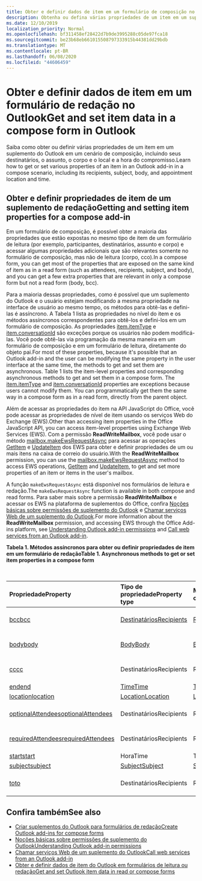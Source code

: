 ```yaml
---
title: Obter e definir dados de item em um formulário de composição no Outlook
description: Obtenha ou defina várias propriedades de um item em um suplemento do Outlook em um cenário de redação, incluindo seus destinatários, o assunto, o corpo e o local e a hora do compromisso.
ms.date: 12/10/2019
localization_priority: Normal
ms.openlocfilehash: bf311458ef28422d7b9de3995288c05de97fca18
ms.sourcegitcommit: be23b68eb661015508797333915b44381dd29bdb
ms.translationtype: MT
ms.contentlocale: pt-BR
ms.lasthandoff: 06/08/2020
ms.locfileid: "44606459"
---
```

# <a name="get-and-set-item-data-in-a-compose-form-in-outlook"></a><span data-ttu-id="267a0-103">Obter e definir dados de item em um formulário de redação no Outlook</span><span class="sxs-lookup"><span data-stu-id="267a0-103">Get and set item data in a compose form in Outlook</span></span>

<span data-ttu-id="267a0-104">Saiba como obter ou definir várias propriedades de um item em um suplemento do Outlook em um cenário de composição, incluindo seus destinatários, o assunto, o corpo e o local e a hora do compromisso.</span><span class="sxs-lookup"><span data-stu-id="267a0-104">Learn how to get or set various properties of an item in an Outlook add-in in a compose scenario, including its recipients, subject, body, and appointment location and time.</span></span>

## <a name="getting-and-setting-item-properties-for-a-compose-add-in"></a><span data-ttu-id="267a0-105">Obter e definir propriedades de item de um suplemento de redação</span><span class="sxs-lookup"><span data-stu-id="267a0-105">Getting and setting item properties for a compose add-in</span></span>

<span data-ttu-id="267a0-106">Em um formulário de composição, é possível obter a maioria das propriedades que estão expostas no mesmo tipo de item de um formulário de leitura (por exemplo, participantes, destinatários, assunto e corpo) e acessar algumas propriedades adicionais que são relevantes somente no formulário de composição, mas não de leitura (corpo, cco).</span><span class="sxs-lookup"><span data-stu-id="267a0-106">In a compose form, you can get most of the properties that are exposed on the same kind of item as in a read form (such as attendees, recipients, subject, and body), and you can get a few extra properties that are relevant in only a compose form but not a read form (body, bcc).</span></span>

<span data-ttu-id="267a0-p101">Para a maioria dessas propriedades, como é possível que um suplemento do Outlook e o usuário estejam modificando a mesma propriedade na interface de usuário ao mesmo tempo, os métodos para obtê-las e defini-las é assíncrono. A Tabela 1 lista as propriedades no nível do item e os métodos assíncronos correspondentes para obtê-los e defini-los em um formulário de composição. As propriedades [item.itemType](../reference/objectmodel/preview-requirement-set/office.context.mailbox.item.md#properties) e [item.conversationId](../reference/objectmodel/preview-requirement-set/office.context.mailbox.item.md#properties) são exceções porque os usuários não podem modificá-las. Você pode obtê-las via programação da mesma maneira em um formulário de composição e em um formulário de leitura, diretamente do objeto pai.</span><span class="sxs-lookup"><span data-stu-id="267a0-p101">For most of these properties, because it's possible that an Outlook add-in and the user can be modifying the same property in the user interface at the same time, the methods to get and set them are asynchronous. Table 1 lists the item-level properties and corresponding asynchronous methods to get and set them in a compose form. The  [item.itemType](../reference/objectmodel/preview-requirement-set/office.context.mailbox.item.md#properties) and [item.conversationId](../reference/objectmodel/preview-requirement-set/office.context.mailbox.item.md#properties) properties are exceptions because users cannot modify them. You can programmatically get them the same way in a compose form as in a read form, directly from the parent object.</span></span>

<span data-ttu-id="267a0-111">Além de acessar as propriedades do item na API JavaScript do Office, você pode acessar as propriedades de nível de item usando os serviços Web do Exchange (EWS).</span><span class="sxs-lookup"><span data-stu-id="267a0-111">Other than accessing item properties in the Office JavaScript API, you can access item-level properties using Exchange Web Services (EWS).</span></span> <span data-ttu-id="267a0-112">Com a permissão **ReadWriteMailbox**, você pode usar o método [mailbox.makeEwsRequestAsync](../reference/objectmodel/preview-requirement-set/office.context.mailbox.md#methods) para acessar as operações [GetItem](/exchange/client-developer/web-service-reference/getitem-operation) e [UpdateItem](/exchange/client-developer/web-service-reference/updateitem-operation) dos EWS para obter e definir propriedades de um ou mais itens na caixa de correio do usuário.</span><span class="sxs-lookup"><span data-stu-id="267a0-112">With the **ReadWriteMailbox** permission, you can use the [mailbox.makeEwsRequestAsync](../reference/objectmodel/preview-requirement-set/office.context.mailbox.md#methods) method to access EWS operations, [GetItem](/exchange/client-developer/web-service-reference/getitem-operation) and [UpdateItem](/exchange/client-developer/web-service-reference/updateitem-operation), to get and set more properties of an item or items in the user's mailbox.</span></span>

<span data-ttu-id="267a0-113">A função `makeEwsRequestAsync` está disponível nos formulários de leitura e redação.</span><span class="sxs-lookup"><span data-stu-id="267a0-113">The `makeEwsRequestAsync` function is available in both compose and read forms.</span></span> <span data-ttu-id="267a0-114">Para saber mais sobre a permissão **ReadWriteMailbox** e acessar os EWS na plataforma de suplementos do Office, confira [Noções básicas sobre permissões de suplemento do Outlook](understanding-outlook-add-in-permissions.md) e [Chamar serviços Web de um suplemento do Outlook](web-services.md).</span><span class="sxs-lookup"><span data-stu-id="267a0-114">For more information about the **ReadWriteMailbox** permission, and accessing EWS through the Office Add-ins platform, see [Understanding Outlook add-in permissions](understanding-outlook-add-in-permissions.md) and [Call web services from an Outlook add-in](web-services.md).</span></span>

<span data-ttu-id="267a0-115">**Tabela 1. Métodos assíncronos para obter ou definir propriedades de item em um formulário de redação**</span><span class="sxs-lookup"><span data-stu-id="267a0-115">**Table 1. Asynchronous methods to get or set item properties in a compose form**</span></span>

<br/>

| <span data-ttu-id="267a0-116">Propriedade</span><span class="sxs-lookup"><span data-stu-id="267a0-116">Property</span></span> | <span data-ttu-id="267a0-117">Tipo de propriedade</span><span class="sxs-lookup"><span data-stu-id="267a0-117">Property type</span></span> | <span data-ttu-id="267a0-118">Método assíncrono para obter</span><span class="sxs-lookup"><span data-stu-id="267a0-118">Asynchronous method to get</span></span> | <span data-ttu-id="267a0-119">Método(s) assíncrono(s) para definir</span><span class="sxs-lookup"><span data-stu-id="267a0-119">Asynchronous method(s) to set</span></span> |
|:-----|:-----|:-----|:-----|
|[<span data-ttu-id="267a0-120">bcc</span><span class="sxs-lookup"><span data-stu-id="267a0-120">bcc</span></span>](../reference/objectmodel/preview-requirement-set/office.context.mailbox.item.md#properties)|[<span data-ttu-id="267a0-121">Destinatários</span><span class="sxs-lookup"><span data-stu-id="267a0-121">Recipients</span></span>](/javascript/api/outlook/office.Recipients)|[<span data-ttu-id="267a0-122">Recipients.getAsync</span><span class="sxs-lookup"><span data-stu-id="267a0-122">Recipients.getAsync</span></span>](/javascript/api/outlook/office.Recipients#getasync-options--callback-)|<span data-ttu-id="267a0-123">[Recipients.addAsync](/javascript/api/outlook/office.Recipients#addasync-recipients--options--callback-), [Recipients.setAsync](/javascript/api/outlook/office.Recipients#setasync-recipients--options--callback-)</span><span class="sxs-lookup"><span data-stu-id="267a0-123">[Recipients.addAsync](/javascript/api/outlook/office.Recipients#addasync-recipients--options--callback-), [Recipients.setAsync](/javascript/api/outlook/office.Recipients#setasync-recipients--options--callback-)</span></span>|
|[<span data-ttu-id="267a0-124">body</span><span class="sxs-lookup"><span data-stu-id="267a0-124">body</span></span>](../reference/objectmodel/preview-requirement-set/office.context.mailbox.item.md#properties)|[<span data-ttu-id="267a0-125">Body</span><span class="sxs-lookup"><span data-stu-id="267a0-125">Body</span></span>](/javascript/api/outlook/office.Body)|[<span data-ttu-id="267a0-126">Body.getAsync</span><span class="sxs-lookup"><span data-stu-id="267a0-126">Body.getAsync</span></span>](/javascript/api/outlook/office.Body#getasync-coerciontype--options--callback-)|<span data-ttu-id="267a0-127">[Body.prependAsync](/javascript/api/outlook/office.Body#prependasync-data--options--callback-), [Body.setAsync](/javascript/api/outlook/office.Body#setasync-data--options--callback-), [Body.setSelectedDataAsync](/javascript/api/outlook/office.Body#setselecteddataasync-data--options--callback-)</span><span class="sxs-lookup"><span data-stu-id="267a0-127">[Body.prependAsync](/javascript/api/outlook/office.Body#prependasync-data--options--callback-), [Body.setAsync](/javascript/api/outlook/office.Body#setasync-data--options--callback-), [Body.setSelectedDataAsync](/javascript/api/outlook/office.Body#setselecteddataasync-data--options--callback-)</span></span>|
|[<span data-ttu-id="267a0-128">cc</span><span class="sxs-lookup"><span data-stu-id="267a0-128">cc</span></span>](../reference/objectmodel/preview-requirement-set/office.context.mailbox.item.md#properties)|<span data-ttu-id="267a0-129">Destinatários</span><span class="sxs-lookup"><span data-stu-id="267a0-129">Recipients</span></span>|<span data-ttu-id="267a0-130">Recipients.getAsync</span><span class="sxs-lookup"><span data-stu-id="267a0-130">Recipients.getAsync</span></span>|<span data-ttu-id="267a0-131">Recipients.addAsync Recipients.setAsync</span><span class="sxs-lookup"><span data-stu-id="267a0-131">Recipients.addAsync Recipients.setAsync</span></span>|
|[<span data-ttu-id="267a0-132">end</span><span class="sxs-lookup"><span data-stu-id="267a0-132">end</span></span>](../reference/objectmodel/preview-requirement-set/office.context.mailbox.item.md#properties)|[<span data-ttu-id="267a0-133">Time</span><span class="sxs-lookup"><span data-stu-id="267a0-133">Time</span></span>](/javascript/api/outlook/office.Time)|[<span data-ttu-id="267a0-134">Time.getAsync</span><span class="sxs-lookup"><span data-stu-id="267a0-134">Time.getAsync</span></span>](/javascript/api/outlook/office.Time#getasync-options--callback-)|[<span data-ttu-id="267a0-135">Time.setAsync</span><span class="sxs-lookup"><span data-stu-id="267a0-135">Time.setAsync</span></span>](/javascript/api/outlook/office.Time#setasync-datetime--options--callback-)|
|[<span data-ttu-id="267a0-136">location</span><span class="sxs-lookup"><span data-stu-id="267a0-136">location</span></span>](../reference/objectmodel/preview-requirement-set/office.context.mailbox.item.md#properties)|[<span data-ttu-id="267a0-137">Location</span><span class="sxs-lookup"><span data-stu-id="267a0-137">Location</span></span>](/javascript/api/outlook/office.Location)|[<span data-ttu-id="267a0-138">Location.getAsync</span><span class="sxs-lookup"><span data-stu-id="267a0-138">Location.getAsync</span></span>](/javascript/api/outlook/office.Location#getasync-options--callback-)|[<span data-ttu-id="267a0-139">Location.setAsync</span><span class="sxs-lookup"><span data-stu-id="267a0-139">Location.setAsync</span></span>](/javascript/api/outlook/office.Location#setasync-location--options--callback-)|
|[<span data-ttu-id="267a0-140">optionalAttendees</span><span class="sxs-lookup"><span data-stu-id="267a0-140">optionalAttendees</span></span>](../reference/objectmodel/preview-requirement-set/office.context.mailbox.item.md#properties)|<span data-ttu-id="267a0-141">Destinatários</span><span class="sxs-lookup"><span data-stu-id="267a0-141">Recipients</span></span>|<span data-ttu-id="267a0-142">Recipients.getAsync</span><span class="sxs-lookup"><span data-stu-id="267a0-142">Recipients.getAsync</span></span>|<span data-ttu-id="267a0-143">Recipients.addAsync Recipients.setAsync</span><span class="sxs-lookup"><span data-stu-id="267a0-143">Recipients.addAsync Recipients.setAsync</span></span>|
|[<span data-ttu-id="267a0-144">requiredAttendees</span><span class="sxs-lookup"><span data-stu-id="267a0-144">requiredAttendees</span></span>](../reference/objectmodel/preview-requirement-set/office.context.mailbox.item.md#properties)|<span data-ttu-id="267a0-145">Destinatários</span><span class="sxs-lookup"><span data-stu-id="267a0-145">Recipients</span></span>|<span data-ttu-id="267a0-146">Recipients.getAsync</span><span class="sxs-lookup"><span data-stu-id="267a0-146">Recipients.getAsync</span></span>|<span data-ttu-id="267a0-147">Recipients.addAsync Recipients.setAsync</span><span class="sxs-lookup"><span data-stu-id="267a0-147">Recipients.addAsync Recipients.setAsync</span></span>|
|[<span data-ttu-id="267a0-148">start</span><span class="sxs-lookup"><span data-stu-id="267a0-148">start</span></span>](../reference/objectmodel/preview-requirement-set/office.context.mailbox.item.md#properties)|<span data-ttu-id="267a0-149">Hora</span><span class="sxs-lookup"><span data-stu-id="267a0-149">Time</span></span>|<span data-ttu-id="267a0-150">Time.getAsync</span><span class="sxs-lookup"><span data-stu-id="267a0-150">Time.getAsync</span></span>|<span data-ttu-id="267a0-151">Time.setAsync</span><span class="sxs-lookup"><span data-stu-id="267a0-151">Time.setAsync</span></span>|
|[<span data-ttu-id="267a0-152">subject</span><span class="sxs-lookup"><span data-stu-id="267a0-152">subject</span></span>](../reference/objectmodel/preview-requirement-set/office.context.mailbox.item.md#properties)|[<span data-ttu-id="267a0-153">Subject</span><span class="sxs-lookup"><span data-stu-id="267a0-153">Subject</span></span>](/javascript/api/outlook/office.Subject)|[<span data-ttu-id="267a0-154">Subject.getAsync</span><span class="sxs-lookup"><span data-stu-id="267a0-154">Subject.getAsync</span></span>](/javascript/api/outlook/office.Subject#getasync-options--callback-)|[<span data-ttu-id="267a0-155">Subject.setAsync</span><span class="sxs-lookup"><span data-stu-id="267a0-155">Subject.setAsync</span></span>](/javascript/api/outlook/office.Subject#setasync-subject--options--callback-)|
|[<span data-ttu-id="267a0-156">to</span><span class="sxs-lookup"><span data-stu-id="267a0-156">to</span></span>](../reference/objectmodel/preview-requirement-set/office.context.mailbox.item.md#properties)|<span data-ttu-id="267a0-157">Destinatários</span><span class="sxs-lookup"><span data-stu-id="267a0-157">Recipients</span></span>|<span data-ttu-id="267a0-158">Recipients.getAsync</span><span class="sxs-lookup"><span data-stu-id="267a0-158">Recipients.getAsync</span></span>|<span data-ttu-id="267a0-159">Recipients.addAsync Recipients.setAsync</span><span class="sxs-lookup"><span data-stu-id="267a0-159">Recipients.addAsync Recipients.setAsync</span></span>|

## <a name="see-also"></a><span data-ttu-id="267a0-160">Confira também</span><span class="sxs-lookup"><span data-stu-id="267a0-160">See also</span></span>

- [<span data-ttu-id="267a0-161">Criar suplementos do Outlook para formulários de redação</span><span class="sxs-lookup"><span data-stu-id="267a0-161">Create Outlook add-ins for compose forms</span></span>](compose-scenario.md)
- [<span data-ttu-id="267a0-162">Noções básicas sobre permissões de suplemento do Outlook</span><span class="sxs-lookup"><span data-stu-id="267a0-162">Understanding Outlook add-in permissions</span></span>](understanding-outlook-add-in-permissions.md)
- [<span data-ttu-id="267a0-163">Chamar serviços Web de um suplemento do Outlook</span><span class="sxs-lookup"><span data-stu-id="267a0-163">Call web services from an Outlook add-in</span></span>](web-services.md)
- [<span data-ttu-id="267a0-164">Obter e definir dados de item do Outlook em formulários de leitura ou redação</span><span class="sxs-lookup"><span data-stu-id="267a0-164">Get and set Outlook item data in read or compose forms</span></span>](item-data.md)
